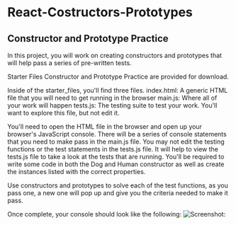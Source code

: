 # React-Costructors-Prototypes


## Constructor and Prototype Practice

In this project, you will work on creating constructors and prototypes
that will help pass a series of pre-written tests.

Starter Files Constructor and Prototype Practice are provided for download.

Inside of the starter_files, you'll find three files.
index.html: A generic HTML file that you will need to get running in the browser
main.js: Where all of your work will happen
tests.js: The testing suite to test your work. You'll want to explore this file, but not edit it.

You'll need to open the HTML file in the browser and open up your browser's JavaScript console.
There will be a series of console statements that you need to make pass in the main.js file. You may not edit the testing functions or the test statements in the tests.js file. It will help to view the tests.js file to take a look at the tests that are running.
You'll be required to write some code in both the Dog and Human constructor as well as create the instances listed with the correct properties.


Use constructors and prototypes to solve each of the test functions, 
as you pass one, a new one will pop up and give you 
the criteria needed to make it pass. 

Once complete, your console should look like the following:
![Screenshot:](https://github.com/carlotapearl/React-Costructors-Prototypes-Daily-Project/blob/master/testspassed.png)
